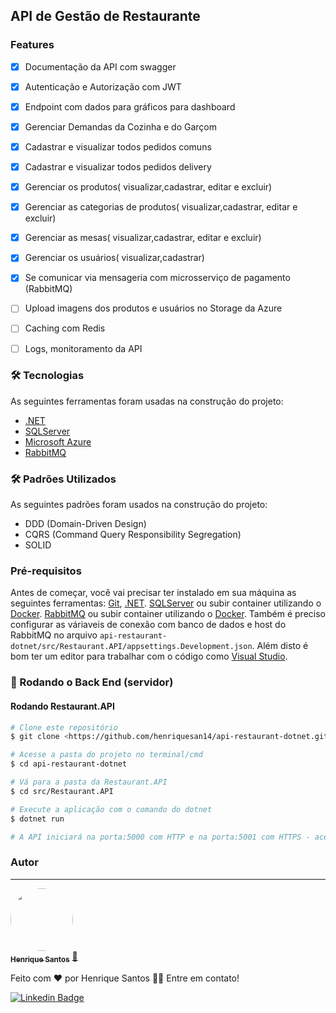 ## API de Gestão de Restaurante

### Features

- [x] Documentação da API com swagger
- [x] Autenticação e Autorização com JWT
- [x] Endpoint com dados para gráficos para dashboard
- [x] Gerenciar Demandas da Cozinha e do Garçom
- [x] Cadastrar e visualizar todos pedidos comuns
- [x] Cadastrar e visualizar todos pedidos delivery
- [x] Gerenciar os produtos( visualizar,cadastrar, editar e excluir)
- [x] Gerenciar as categorias de produtos( visualizar,cadastrar, editar e excluir)
- [x] Gerenciar as mesas( visualizar,cadastrar, editar e excluir)
- [x] Gerenciar os usuários( visualizar,cadastrar)
- [x] Se comunicar via mensageria com microsserviço de pagamento (RabbitMQ)
- [ ] Upload imagens dos produtos e usuários no Storage da Azure
- [ ] Caching com Redis
- [ ] Logs, monitoramento da API


### 🛠 Tecnologias

As seguintes ferramentas foram usadas na construção do projeto:
- [.NET](https://dotnet.microsoft.com/en-us/)
- [SQLServer](https://www.microsoft.com/pt-br/sql-server/sql-server-2019)
- [Microsoft Azure](https://azure.microsoft.com/pt-br/)
- [RabbitMQ](https://www.rabbitmq.com/)

### 🛠 Padrões Utilizados

As seguintes padrões foram usados na construção do projeto:
- DDD (Domain-Driven Design)
- CQRS (Command Query Responsibility Segregation)
- SOLID

### Pré-requisitos

Antes de começar, você vai precisar ter instalado em sua máquina as seguintes ferramentas:
[Git](https://git-scm.com), [.NET](https://dotnet.microsoft.com/en-us/).
[SQLServer](https://www.microsoft.com/pt-br/sql-server/sql-server-2019) ou subir container utilizando o [Docker](https://www.docker.com/).
[RabbitMQ](https://www.rabbitmq.com/) ou subir container utilizando o [Docker](https://www.docker.com/).
Também é preciso configurar as váriaveis de conexão com banco de dados e host do RabbitMQ no arquivo `api-restaurant-dotnet/src/Restaurant.API/appsettings.Development.json`.
Além disto é bom ter um editor para trabalhar com o código como [Visual Studio](https://visualstudio.microsoft.com/pt-br/downloads/).


### 🎲 Rodando o Back End (servidor)

#### Rodando Restaurant.API

```bash
# Clone este repositório
$ git clone <https://github.com/henriquesan14/api-restaurant-dotnet.git>

# Acesse a pasta do projeto no terminal/cmd
$ cd api-restaurant-dotnet

# Vá para a pasta da Restaurant.API
$ cd src/Restaurant.API

# Execute a aplicação com o comando do dotnet
$ dotnet run

# A API iniciará na porta:5000 com HTTP e na porta:5001 com HTTPS - acesse <http://localhost:5001>
```

### Autor
---

<a href="https://www.linkedin.com/in/henrique-san/">
 <img style="border-radius: 50%;" src="https://avatars.githubusercontent.com/u/33522361?v=4" width="100px;" alt=""/>
 <br />
 <sub><b>Henrique Santos</b></sub></a> <a href="https://www.linkedin.com/in/henrique-san/">🚀</a>


Feito com ❤️ por Henrique Santos 👋🏽 Entre em contato!

[![Linkedin Badge](https://img.shields.io/badge/-Henrique-blue?style=flat-square&logo=Linkedin&logoColor=white&link=https://www.linkedin.com/in/henrique-san/)](https://www.linkedin.com/in/henrique-san/) 
